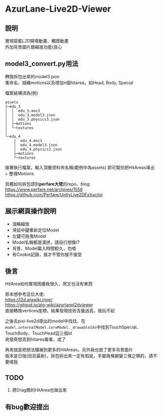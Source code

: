 # AzurLane-Live2D-Viewer
## 說明
實現碧藍L2D開場動畫、觸摸動畫  
外加背景圖片跟縮放功能(良心  

## model3_convert.py用法
轉換拆包出來的model3.json  
重命名、組織motions以及增加n個hitarea，如Head, Body, Special  

檔案結構須為(例)
```
assets
├─edu_3
│  │  edu_3.moc3
│  │  edu_3.model3.json
│  │  edu_3.physics3.json
│  ├─motions
│  └─textures
│
└─edu_4
    │  edu_4.moc3
    │  edu_4.model3.json
    │  edu_4.physics3.json
    ├─motions
    └─textures
```
接著執行檔案，輸入頂層資料夾名稱(範例中為assets) 即可幫你把HitAreas導出 + 整理Motions  

具體如何拆包請到**perfare大佬**的repo、blog:  
https://www.perfare.net/archives/1556  
https://github.com/Perfare/UnityLive2DExtractor  

## 展示網頁操作說明
- 滾輪縮放
- 滑鼠中鍵重新定位Model
- 左鍵可拖曳Model
- Model名稱都是漢拼，請自行想像(?
- 背景、Model載入時間較久，勿噴
- 有Cookie記錄，我才不管你接不接受

## 後言
HitArea如何實現困擾我很久，爬文也沒有東西  

原本想參考這位大佬:  
https://l2d.algwiki.moe/  
https://gitgud.io/alg-wiki/azurlanel2dviewer  
直接轉換vertices座標，結果發現技術含量過高，我玩不起  

之後去pixi-live2d導出的model中找找，在`model.internalModel.coreModel._drawableIds`中找到TouchSpecial、TouchBody、TouchHead這三個Id  
突發奇想丟到hitarea看看，成了  

再來就是把想法擴展到更多的HitAreas，另外我也放了更多背景圖片  
版本是日版(目前最新)，拆包拆出來一定有瑕疵，手變兩條腳變三條之類的，請不要噴我  

## TODO

1. 將Drag類的HitArea也做出來

## 有bug歡迎提出
